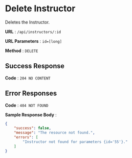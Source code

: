 # Delete Instructor

Deletes the Instructor.

**URL** : `/api/instructors/:id`

**URL Parameters** : `id=[long]`

**Method** : `DELETE`

## Success Response

**Code** : `204 NO CONTENT`

## Error Responses

**Code** : `404 NOT FOUND`

**Sample Response Body** : 
```json
{
    "success": false,
    "message": "The resource not found.",
    "errors": [
        "Instructor not found for parameters {id='55'}."
    ]
}
```
